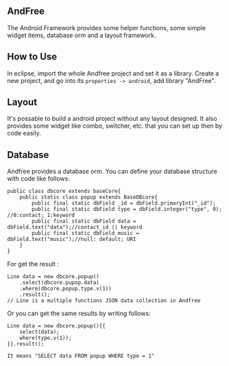 ## AndFree  
The Android Framework provides some helper functions, some simple widget items, database orm and a layout framework.

## How to Use

In eclipse, import the whole Andfree project and set it as a library.
Create a new project, and go into its ``properties -> android``, add library "AndFree".

## Layout
It's possable to build a android project without any layout designed. It also provides some widget like combo, switcher, etc. that you can set up then by code easily.

## Database
Andfree provides a database orm. You can define your database structure with code like follows:

	public class dbcore extends baseCore{
		public static class popup extends BaseDBcore{
			public final static dbField _id = dbField.primaryInt("_id");
			public final static dbField type = dbField.integer("type", 0); //0:contact; 1:keyword
			public final static dbField data = dbField.text("data");//contact_id || keyword
			public final static dbField music = dbField.text("music");//null: default; URI
		}
	}

For get the result :

	Line data = new dbcore.popup()
		.select(dbcore.pupop.data)
		.where(dbcore.popup.type.v(1))
		.result();
	// Line is a multiple functions JSON data collection in Andfree


Or you can get the same results by writing follows:
	
	Line data = new dbcore.popup(){{
		select(data);
		where(type.v(1));
	}}.result();

``It means "SELECT data FROM popup WHERE type = 1"``
